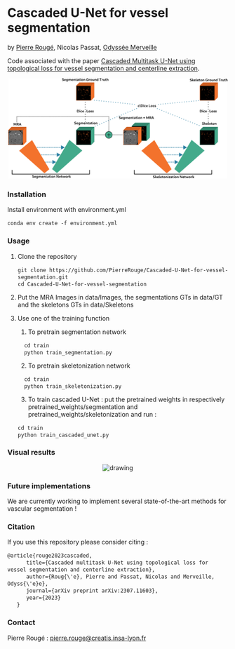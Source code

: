 # Cascaded U-Net for vessel segmentation
by [Pierre Rougé](https://github.com/PierreRouge), Nicolas Passat, [Odyssée Merveille](http://www.odyssee-merveille.com/)

Code associated with the paper [Cascaded Multitask U-Net using topological loss for vessel segmentation and centerline extraction](https://arxiv.org/abs/2307.11603).

<p align="center"><img src="https://github.com/PierreRouge/Cascaded-U-Net-for-vessel-segmentation/blob/main/assets/architecture.png" alt="drawing" width="500"/>
</p>

### Installation

Install environment with environment.yml

```shell
conda env create -f environment.yml
```

### Usage

1. Clone the repository

   ```shell
   git clone https://github.com/PierreRouge/Cascaded-U-Net-for-vessel-segmentation.git
   cd Cascaded-U-Net-for-vessel-segmentation
   ```

2.  Put the MRA Images in data/Images,  the segmentations GTs in data/GT and the skeletons GTs in data/Skeletons

3. Use one of the training function 

   1. To pretrain segmentation network

 	```shell
 	  cd train
 	  python train_segmentation.py
 	  ```

   2. To pretrain skeletonization network

 	```shell
 	  cd train
 	  python train_skeletonization.py
 	  ```
 	3. To train cascaded U-Net : put the pretrained weights in respectively pretrained_weights/segmentation and pretrained_weights/skeletonization and run :
 	
 	```shell
 	cd train
 	python train_cascaded_unet.py
 	```
### Visual results

<p align="center"><img src="https://github.com/PierreRouge/Cascaded-U-Net-for-vessel-segmentation/blob/main/assets/results.png" alt="drawing" width="500"/>
</p>

### Future implementations

We are currently working to implement several state-of-the-art methods for vascular segmentation !

### Citation

If you use this repository please consider citing :

```shell
@article{rouge2023cascaded,
      title={Cascaded multitask U-Net using topological loss for vessel segmentation and centerline extraction},
      author={Roug{\'e}, Pierre and Passat, Nicolas and Merveille, Odyss{\'e}e},
      journal={arXiv preprint arXiv:2307.11603},
      year={2023}
   }
```

### Contact

Pierre Rougé : pierre.rouge@creatis.insa-lyon.fr

